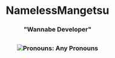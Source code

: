 <h1 align="center">
NamelessMangetsu
</h1>
<h3 align="center">"Wannabe Developer"<h2>
<h3 align="center">
<img src="https://img.shields.io/endpoint?color=180421&style=flat-square&url=https%3A%2F%2Fpronoundb.org%2Fshields%2F6387cdf695ed6674fbc90e7a" alt="Pronouns: Any Pronouns">
    <br>
</h3>

